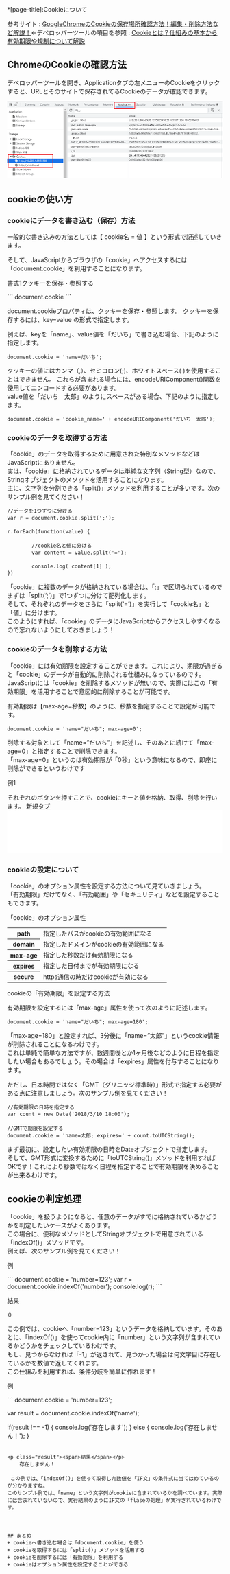 *[page-title]:Cookieについて

参考サイト
: [GoogleChromeのCookieの保存場所確認方法！編集・削除方法など解説！](https://applica.info/chrome-cookie)←デベロッパーツールの項目を参照
: [Cookieとは？仕組みの基本から有効期限や規制について解説](https://jajaaan.co.jp/web-production/basic/cookie/)

## ChromeのCookieの確認方法

デベロッパーツールを開き、Applicationタブの左メニューのCookieをクリックすると、URLとそのサイトで保存されてるCookieのデータが確認できます。

![](upload/デベロッパーツールでCookie確認.png "図　デベロッパーツールのCookie確認画面")


## cookieの使い方

### cookieにデータを書き込む（保存）方法

一般的な書き込みの方法としては【 cookie名 = 値 】という形式で記述していきます。

そして、JavaScriptからブラウザの「cookie」へアクセスするには「document.cookie」を利用することになります。

<p class="tmp"><span>書式1</span>クッキーを保存・参照する</p>
```
	document.cookie
```

<span class="red bold">document.cookieプロパティ</span>は、クッキーを保存・参照します。 クッキーを保存するには、key=value の形式で指定します。

例えば、keyを「name」、value値を「だいち」で書き込む場合、下記のように指定します。
```
document.cookie = 'name=だいち';
```

クッキーの値にはカンマ（,）、セミコロン(;)、ホワイトスペース( )を使用することはできません。 これらが含まれる場合には、<span class="red bold">encodeURIComponent()関数</span>を使用してエンコードする必要があります。  
value値を「だいち　太郎」のようにスペースがある場合、下記のように指定します。

```
document.cookie = 'cookie_name=' + encodeURIComponent('だいち　太郎');
``` 
    
### cookieのデータを取得する方法

「cookie」のデータを取得するために用意された特別なメソッドなどはJavaScriptにありません。  
実は、「cookie」に格納されているデータは単純な文字列（String型）なので、Stringオブジェクトのメソッドを活用することになります。  
主に、文字列を分割できる「split()」メソッドを利用することが多いです。次のサンプル例を見てください！
```
//データを1つずつに分ける
var r = document.cookie.split(';');

r.forEach(function(value) {

		//cookie名と値に分ける
		var content = value.split('=');

		console.log( content[1] );
})
```
 「cookie」に複数のデータが格納されている場合は、「;」で区切られているのでまずは「split(‘;’)」で1つずつに分けて配列化します。  
そして、それぞれのデータをさらに「split(‘=’)」を実行して「cookie名」と「値」に分けます。  
このようにすれば、「cookie」のデータにJavaScriptからアクセスしやすくなるので忘れないようにしておきましょう！


### cookieのデータを削除する方法

「cookie」には有効期限を設定することができます。これにより、期限が過ぎると「cookie」のデータが自動的に削除される仕組みになっているのです。  
JavaScriptには「cookie」を削除するメソッドが無いので、実際にはこの「有効期限」を活用することで意図的に削除することが可能です。  

有効期限は【max-age=秒数】のように、秒数を指定することで設定が可能です。
```
document.cookie = 'name="だいち"; max-age=0';
```
削除する対象として「name=”だいち”」を記述し、そのあとに続けて「max-age=0」と指定することで削除できます。  
「max-age=0」というのは有効期限が「0秒」という意味になるので、即座に削除ができるというわけです


 <div class="exp">
	<p class="tmp"><span>例1</span></p>
	それぞれのボタンを押すことで、cookieにキーと値を格納、取得、削除を行います。
	<a href="sample/index1.html" target="_blank">新規タブ</a>
	<iframe width="100%" height="100" src="sample/index1.html" allowfullscreen="allowfullscreen" allowpaymentrequest frameborder="0"></iframe>
</div>
<script async src="//jsfiddle.net/zw7xmft6/embed/js,html/"></script>


### cookieの設定について

「cookie」のオプション属性を設定する方法について見ていきましょう。  
「有効期限」だけでなく、「有効範囲」や「セキュリティ」などを設定することもできます。


<p class="t-caption">「cookie」のオプション属性</p>

<table>
	<tbody>
		<tr>
			<th>path</th>
			<td>指定したパスがcookieの有効範囲になる</td>
		</tr>
		<tr>
			<th>domain</th>
			<td>指定したドメインがcookieの有効範囲になる</td>
		</tr>
		<tr>
			<th>max-age</th>
			<td>指定した秒数だけ有効期限になる</td>
		</tr>
		<tr>
			<th>expires</th>
			<td>指定した日付までが有効期限になる</td>
		</tr>
		<tr>
			<th>secure</th>
			<td>https通信の時だけcookieが有効になる</td>
		</tr>
	</tbody>
</table>

<p class="bold">cookieの「有効期限」を設定する方法</p>

有効期限を設定するには「max-age」属性を使って次のように記述します。
```
document.cookie = 'name="だいち"; max-age=180';
```
 「max-age=180」と設定すれば、3分後に「name=”太郎”」というcookie情報が削除されることになるわけです。<br>
これは単純で簡単な方法ですが、数週間後とか1ヶ月後などのように日程を指定したい場合もあるでしょう。その場合は「expires」属性を付与することになります。

ただし、日本時間ではなく「GMT（グリニッジ標準時）」形式で指定する必要がある点に注意しましょう。次のサンプル例を見てください！
```
//有効期限の日時を指定する
var count = new Date('2018/3/10 18:00');

//GMTで期限を設定する
document.cookie = 'name=太郎; expires=' + count.toUTCString();
```

 まず最初に、設定したい有効期限の日時をDateオブジェクトで指定します。<br>
そして、GMT形式に変換するために「toUTCString()」メソッドを利用すればOKです！これにより秒数ではなく日程を指定することで有効期限を決めることが出来るわけです。


## cookieの判定処理

「cookie」を扱うようになると、任意のデータがすでに格納されているかどうかを判定したいケースがよくあります。<br>
この場合に、便利なメソッドとしてStringオブジェクトで用意されている「<span class="red bold">indexOf()</span>」メソッドです。<br>
例えば、次のサンプル例を見てください！


<div class="exp">
	<p class="tmp"><span>例</span></p>
</div>
```
document.cookie = 'number=123';
var r = document.cookie.indexOf('number');
console.log(r);
```

<p class="result"><span>結果</span></p>

	０

 この例では、cookieへ「number=123」というデータを格納しています。そのあとに、「indexOf()」を使ってcookie内に「number」という文字列が含まれているかどうかをチェックしているわけです。  
もし、見つからなければ「-1」が返されて、見つかった場合は何文字目に存在しているかを数値で返してくれます。  
この仕組みを利用すれば、条件分岐を簡単に作れます！

<div class="exp">
	<p class="tmp"><span>例</span></p>
</div>
```
document.cookie = 'number=123';

var result = document.cookie.indexOf('name');

if(result !== -1) {
		console.log('存在します');
}
else {
		console.log('存在しません！');
}
```

<p class="result"><span>結果</span></p>
	存在しません！

 この例では、「indexOf()」を使って取得した数値を「IF文」の条件式に当てはめているのが分かりますね。  
このサンプル例では、「name」という文字列がcookieに含まれているかを調べています。実際には含まれていないので、実行結果のようにIF文の「flaseの処理」が実行されているわけです。



## まとめ
+ cookieへ書き込む場合は「document.cookie」を使う
+ cookieを取得するには「split()」メソッドを活用する
+ cookieを削除するには「有効期限」を利用する
+ cookieはオプション属性を設定することができる







